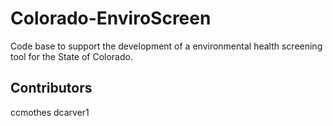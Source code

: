 # Colorado-EnviroScreen

Code base to support the development of a environmental health screening tool for the State of Colorado.


## Contributors
ccmothes
dcarver1
